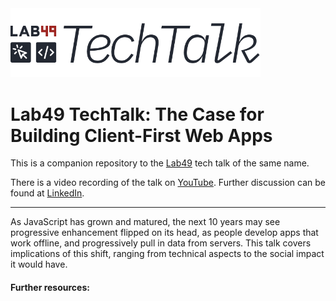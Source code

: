 <img src="/.github/tech-talk-logo.png" width="400" />

# Lab49 TechTalk: The Case for Building Client-First Web Apps

This is a companion repository to the [Lab49](https://www.lab49.com/) tech talk of the same name.

There is a video recording of the talk on [YouTube](https://youtu.be/KutIs6CUikg). Further discussion can be found at [LinkedIn](https://www.linkedin.com).

---

As JavaScript has grown and matured, the next 10 years may see progressive enhancement flipped on its head, as people develop apps that work offline, and progressively pull in data from servers. This talk covers implications of this shift, ranging from technical aspects to the social impact it would have.

#### Further resources:
